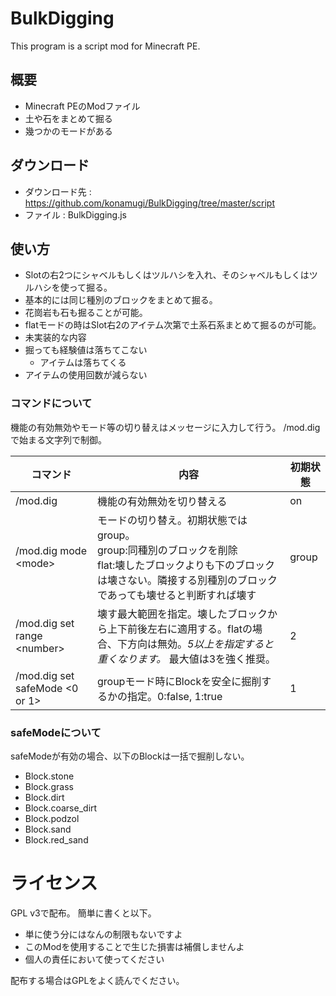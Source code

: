 # BulkDigging
This program is a script mod for Minecraft PE.

## 概要
* Minecraft PEのModファイル
* 土や石をまとめて掘る
* 幾つかのモードがある

## ダウンロード
* ダウンロード先 : https://github.com/konamugi/BulkDigging/tree/master/script
* ファイル : BulkDigging.js

## 使い方
* Slotの右2つにシャベルもしくはツルハシを入れ、そのシャベルもしくはツルハシを使って掘る。
* 基本的には同じ種別のブロックをまとめて掘る。
 * 花崗岩も石も掘ることが可能。
 * flatモードの時はSlot右2のアイテム次第で土系石系まとめて掘るのが可能。
* 未実装的な内容
 * 掘っても経験値は落ちてこない
   * アイテムは落ちてくる
 * アイテムの使用回数が減らない

### コマンドについて
機能の有効無効やモード等の切り替えはメッセージに入力して行う。
/mod.digで始まる文字列で制御。

| コマンド | 内容 | 初期状態 |
| ---- | ---- | ---- |
| /mod.dig | 機能の有効無効を切り替える |on |
| /mod.dig mode &lt;mode> | モードの切り替え。初期状態ではgroup。<br>group:同種別のブロックを削除<br>flat:壊したブロックよりも下のブロックは壊さない。隣接する別種別のブロックであっても壊せると判断すれば壊す | group |
| /mod.dig set range &lt;number> | 壊す最大範囲を指定。壊したブロックから上下前後左右に適用する。flatの場合、下方向は無効。*5以上を指定すると重くなります。* 最大値は3を強く推奨。 | 2 |
|/mod.dig set safeMode &lt;0 or 1> | groupモード時にBlockを安全に掘削するかの指定。0:false, 1:true | 1 |
### safeModeについて
safeModeが有効の場合、以下のBlockは一括で掘削しない。
* Block.stone
* Block.grass
* Block.dirt
* Block.coarse_dirt
* Block.podzol
* Block.sand
* Block.red_sand


# ライセンス
GPL v3で配布。
簡単に書くと以下。
* 単に使う分にはなんの制限もないですよ
* このModを使用することで生じた損害は補償しませんよ
 * 個人の責任において使ってください

配布する場合はGPLをよく読んでください。

